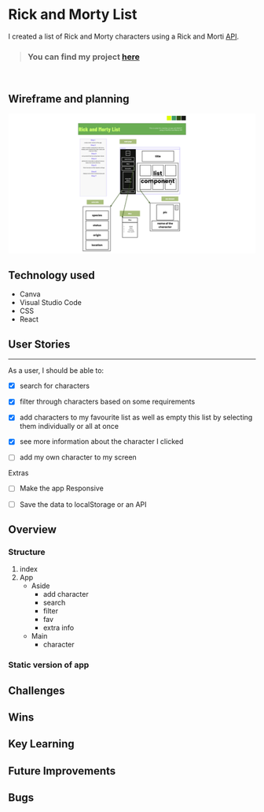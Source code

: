 # Rick and Morty List

I created a list of Rick and Morty characters using a Rick and Morti [API](https://rickandmortyapi.com/documentation). 

> ### You can find my project [here]()

<br>

## Wireframe and planning 
![](./pictures/Wireframe%20Flowchart%20Whiteboard%20in%20Violet%20Blue%20Minimal%20Lines%20Style.png)

## Technology used
- Canva
- Visual Studio Code
- CSS
- React

## User Stories
***
As a user, I should be able to:
- [x]  search for characters
- [x] filter through characters based on some requirements
- [x] add characters to my favourite list as well as empty this list by selecting them individually or all at once
- [x] see more information about the character I clicked 
- [ ] add my own character to my screen


Extras
- [ ] Make the app Responsive
- [ ] Save the data to localStorage or an API



## Overview

### Structure
1. index
2. App
    - Aside
        - add character
        - search
        - filter
        - fav
        - extra info
    - Main
        - character

### Static version of app




## Challenges

## Wins

## Key Learning

## Future Improvements 

## Bugs

